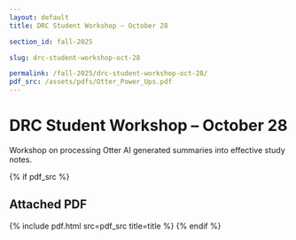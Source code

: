 ```yaml
---
layout: default
title: DRC Student Workshop – October 28

section_id: fall-2025

slug: drc-student-workshop-oct-28

permalink: /fall-2025/drc-student-workshop-oct-28/
pdf_src: /assets/pdfs/Otter_Power_Ups.pdf
---
```


# DRC Student Workshop – October 28

Workshop on processing Otter AI generated summaries into effective study notes.



{% if pdf_src %}
## Attached PDF
{% include pdf.html src=pdf_src title=title %}
{% endif %}

